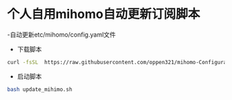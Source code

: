 # 个人自用mihomo自动更新订阅脚本
-自动更新etc/mihomo/config.yaml文件

- 下载脚本
```sh
curl -fsSL  https://raw.githubusercontent.com/oppen321/mihomo-Configuration/main/update_mihimo.sh -o update_mihimo.sh
```
- 启动脚本
```sh
bash update_mihimo.sh

```
